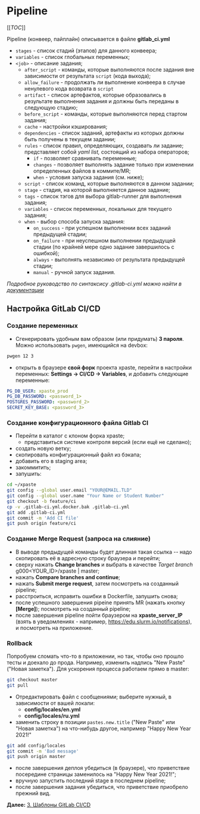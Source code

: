 # Pipeline

[[_TOC_]]

Pipeline (конвеер, пайплайн) описывается в файле **gitlab_ci.yml**

+ `stages` - список стадий (этапов) для данного конвеера;
+ `variables` - список глобальных переменных;
+ `<job>` - описание задания;
  + `after_script` - команды, которые выполняются после задания вне зависимости
от результата `script` (кода выхода);
  + `allow_failure` - продолжать ли выполнение конвеера в случае ненулевого кода возврата
в `script`
  + `artifact` - список артефактов, которые образовались в результате выполнения
задания и должны быть переданы в следующую стадию;
  + `before_script` - команды, которые выполняются перед стартом задания;
  + `cache` - настройки кэширования;
  + `dependencies` - список заданий, артефакты из которых должны быть получены в текущем
задании;
  + `rules` - список правил, определяющих, создавать ли задание; представляет собой
_yaml list,_ состоящий из набора операторов;
    - `if` - позволяет сравнивать переменные;
    - `changes` - позволяет выполнять задание только при изменении определенных файлов
в коммите/MR;
    - `when` - условия запуска задания (см. ниже);
  + `script` - список команд, которые выполняются в данном задании;
  + `stage` - стадия, на которой выполняется данное задание;
  + `tags` - список тэгов для выбора gitlab-runner для выполнения задания;
  + `variables` - список переменных, локальных для текущего задания;
  + `when` - выбор способа запуска задания:
    + `on_success` - при успешном выполнении всех заданий предыдущей стадии;
    + `on_failure` - при неуспешном выполнении предыдущей стадии (по крайней мере одно
задание завершилось с ошибкой);
    + `always` - выполнять независимо от результата предыдущей стадии;
    + `manual` - ручной запуск задания.

_Подробное руководство по синтаксису .gitlab-ci.yml можно найти в
[документации](https://docs.gitlab.com/ee/ci/yaml/)_

## Настройка GitLab CI/CD

### Создание переменных

+ Сгенерировать удобным вам образом (или придумать) **3 пароля**.
Можно использовать `pwgen`, имеющийся на devbox:
```sh
pwgen 12 3
```
+ открыть в браузере **свой форк** проекта xpaste, перейти в настройки переменных: **Settings -> CI/CD -> Variables**,
и добавить следующие переменные:
```yaml
PG_DB_USER: xpaste_prod
PG_DB_PASSWORD: <password_1>
POSTGRES_PASSWORD: <password_2>
SECRET_KEY_BASE: <password_3>
```
### Создание конфигурационного файла Gitlab CI

+ Перейти в каталог с клоном форка xpaste;
  + представиться системе контроля версий (если ещё не сделано);
+ создать новую ветку;
+ скопировать конфигурационный файл из бэкапа;
+ добавить его в staging area;
+ закоммитить;
+ запушить:
```sh
cd ~/xpaste
git config --global user.email "YOUR@EMAIL.TLD"
git config --global user.name "Your Name or Student Number"
git checkout -b feature/ci
cp -v .gitlab-ci.yml.docker.bak .gitlab-ci.yml
git add .gitlab-ci.yml
git commit -m 'Add CI file'
git push origin feature/ci
```

### Создание Merge Request (запроса на слияние)

+ В выводе предыдущей команды будет длинная такая ссылка -- надо скопировать её в адресную строку браузера и перейти;
+ сверху нажать **Change branches** и выбрать в качестве _Target branch_ g000<YOUR_ID>/xpaste | master;
+ нажать **Compare branches and continue**;
+ нажать **Submit merge request**, затем посмотреть на созданный pipeline;
+ расстроиться, исправить ошибки в Dockerfile, запушить снова;
+ после успешного завершения pipeine принять MR (нажать кнопку **[Merge]**); посмотреть на созданный pipeline;
+ после завершения pipeline пойти браузером на **xpaste_server_IP** (взять в уведомлениях - например,
https://edu.slurm.io/notifications), и посмотреть на приложение.

<!--
Переходим на страницу форка проекта xpaste: https://gitlab.slurm.io/GROUP-NAME/xpaste/merge_requests
(`GROUP-NAME` необходимо заменить на имя своей группы.) и нажимаем кнопку в правом верхнем углу:
`Create merge request`. В качестве `Source branch` выбираем g<номер студента> и ветку test,
в `Target branch` выбираем форк нашего репозитория и ветку master.

![mr](img/mr.png)

После этого нажимаем `Compare branches and continue`. Заполняем `Title` и `Description` и нажимаем `Submit`.

В итоге мы получим MR. На данной странице отображаются данные по изменениям в MR, описание данного MR,
а также статус pipeline для данного MR.

![mr_ui](img/mr_ui.png)
-->

<!--
В результате будет создано два pipeline:

* С тестами приложения, которое запустилось при создании MR.
* Для деплоя приложения. Данный pipeline содержит 2 job:
  * Деплой приложения - запускается автоматически
  * Откат приложения - запускается в ручном режиме
-->

### Rollback

Попробуем сломать что-то в приложении, но так, чтобы оно прошло тесты и доехало до прода.
Например, изменить надпись "New Paste" ("Новая заметка").
Для ускорения процесса работаем прямо в master:
```sh
git checkout master
git pull
```
+ Отредактировать файл с сообщениями; выберите нужный, в зависимости от вашей локали:
  + **config/locales/en.yml**
  + **config/locales/ru.yml**
+ заменить строку в позиции `pastes.new.title` ("New Paste" или "Новая заметка") на что-нибудь другое, например "Happy New Year 2021!"
```sh
git add config/locales
git commit -m 'Bad message'
git push origin master
```
+ после завершения деплоя убедиться (в браузере), что приветствие посередине страницы заменилось на "Happy New Year 2021!";
+ вручную запустить последний stage в последнем pipeline;
+ после завершения задания убедиться, что приветствие приобрело прежний вид.

**Далее:** [3. Шаблоны GitLab CI/CD](gitlab-ci-include.md)
